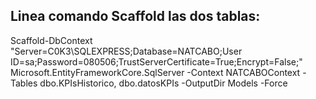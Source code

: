 ﻿
## Linea comando Scaffold las dos tablas:
Scaffold-DbContext "Server=C0K3\SQLEXPRESS;Database=NATCABO;User ID=sa;Password=080506;TrustServerCertificate=True;Encrypt=False;" Microsoft.EntityFrameworkCore.SqlServer -Context NATCABOContext -Tables dbo.KPIsHistorico, dbo.datosKPIs -OutputDir Models -Force
